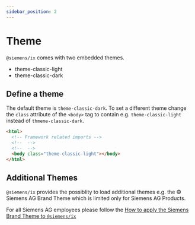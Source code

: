 ```yaml
---
sidebar_position: 2
---
```


# Theme

`@siemens/ix` comes with two embedded themes.

- theme-classic-light
- theme-classic-dark

## Define a theme

The default theme is `theme-classic-dark`. To set a different theme change the `class` attribute of the `<body>` tag to contain e.g. `theme-classic-light` instead of `thmeme-classic-dark`.

```html
<html>
  <!-- Framework related imports -->
  <!--  -->
  <!--  -->
  <body class="theme-classic-light"></body>
</html>
```

## Additional Themes

`@siemens/ix` provides the possiblity to load additional themes e.g. the © Siemens AG Brand Theme which is limited only for Siemens AG Products.

For all Siemens AG employees please follow the [How to apply the Siemens Brand Theme to `@siemens/ix`](https://www.siemens.com)
